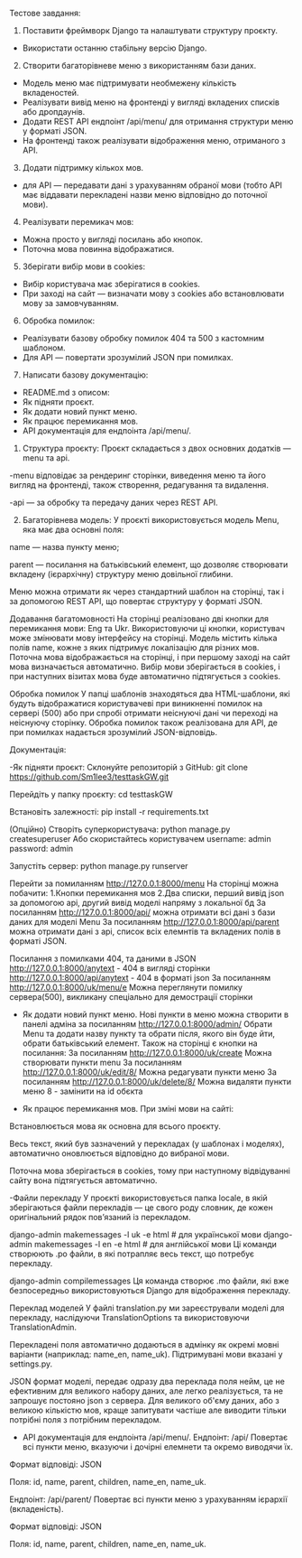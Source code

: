 Тестове завдання:
1) Поставити фреймворк Django та налаштувати структуру проєкту.
- Використати останню стабільну версію Django.
2) Створити багаторівневе меню з використанням бази даних.
- Модель меню має підтримувати необмежену кількість вкладеностей.
- Реалізувати вивід меню на фронтенді у вигляді вкладених списків або дропдаунів.
- Додати REST API ендпоінт /api/menu/ для отримання структури меню у форматі JSON.
- На фронтенді також реалізувати відображення меню, отриманого з API.
3) Додати підтримку кількох мов.
- для API — передавати дані з урахуванням обраної мови (тобто API має віддавати перекладені назви меню відповідно до поточної мови). 
4) Реалізувати перемикач мов:
- Можна просто у вигляді посилань або кнопок.
- Поточна мова повинна відображатися.
5) Зберігати вибір мови в cookies:
- Вибір користувача має зберігатися в cookies.
- При заході на сайт — визначати мову з cookies або встановлювати мову за замовчуванням.
6) Обробка помилок:
- Реалізувати базову обробку помилок 404 та 500 з кастомним шаблоном.
- Для API — повертати зрозумілий JSON при помилках.
7) Написати базову документацію:
- README.md з описом:
- Як підняти проєкт.
- Як додати новий пункт меню.
- Як працює перемикання мов.
- API документація для ендпоінта /api/menu/.


1. Структура проєкту:
Проєкт складається з двох основних додатків — menu та api.

-menu відповідає за рендеринг сторінки, виведення меню та його вигляд на фронтенді, також створення, редагування та видалення.

-api — за обробку та передачу даних через REST API.


2. Багаторівнева модель:
У проєкті використовується модель Menu, яка має два основні поля:

name — назва пункту меню;

parent — посилання на батьківський елемент, що дозволяє створювати вкладену (ієрархічну) структуру меню довільної глибини.

Меню можна отримати як через стандартний шаблон на сторінці, так і за допомогою REST API, що повертає структуру у форматі JSON.


Додавання багатомовності
На сторінці реалізовано дві кнопки для перемикання мови: Eng та Ukr. Використовуючи ці кнопки, користувач може змінювати мову інтерфейсу на сторінці.
Модель містить кілька полів name, кожне з яких підтримує локалізацію для різних мов. Поточна мова відображається на сторінці, і при першому заході на сайт мова визначається автоматично.
Вибір мови зберігається в cookies, і при наступних візитах мова буде автоматично підтягується з cookies.


Обробка помилок
У папці шаблонів знаходяться два HTML-шаблони, які будуть відображатися користувачеві при виникненні помилок на сервері (500) або при спробі отримати неіснуючі
дані чи переході на неіснуючу сторінку. Обробка помилок також реалізована для API, де при помилках надається зрозумілий JSON-відповідь.



Документація: 

-Як підняти проєкт:
Склонуйте репозиторій з GitHub:
git clone https://github.com/Sm1lee3/testtaskGW.git

Перейдіть у папку проєкту:
cd testtaskGW

Встановіть залежності:
pip install -r requirements.txt

(Опційно) Створіть суперкористувача:
python manage.py createsuperuser
Або скористайтесь користувачем username: admin password: admin

Запустіть сервер:
python manage.py runserver

Перейти за помиланням
http://127.0.0.1:8000/menu
На сторінці можна побачити: 
1.Кнопки перемикання мов
2.Два списки, перший вивід json за допомогою api, другий вивід моделі напряму з локальної бд
За посиланням http://127.0.0.1:8000/api/
можна отримати всі дані з бази даних для моделі Menu
За посиланням http://127.0.0.1:8000/api/parent
 можна отримати дані з api, список всіх елемнтів та вкладених полів в форматі JSON. 

Посилання з помилками 404, та даними в JSON
http://127.0.0.1:8000/anytext - 404 в вигляді сторінки
http://127.0.0.1:8000/api/anytext - 404 в форматі json
За посиланням http://127.0.0.1:8000/uk/menu/e
Можна переглянути помилку сервера(500), викликану спеціально для демострації сторінки 


- Як додати новий пункт меню.
Нові пункти в меню можна створити в панелі адміна за посиланням
http://127.0.0.1:8000/admin/
Обрати Menu та додати назву пункту та обрати після, якого він буде йти, обрати батьківський елемент.
Також на сторінці є кнопки на посилання:
За посиланням http://127.0.0.1:8000/uk/create
Можна створювати пункти menu
За посиланням http://127.0.0.1:8000/uk/edit/8/
Можна редагувати пункти меню
За посиланням http://127.0.0.1:8000/uk/delete/8/
Можна видаляти пункти меню
8 - замінити на id обєкта


- Як працює перемикання мов.
При зміні мови на сайті:

Встановлюється мова як основна для всього проєкту.

Весь текст, який був зазначений у перекладах (у шаблонах і моделях), автоматично оновлюється відповідно до вибраної мови.

Поточна мова зберігається в cookies, тому при наступному відвідуванні сайту вона підтягується автоматично.

-Файли перекладу
У проєкті використовується папка locale, в якій зберігаються файли перекладів — це свого роду словник, де кожен оригінальний рядок пов’язаний із перекладом.

django-admin makemessages -l uk -e html  # для української мови
django-admin makemessages -l en -e html  # для англійської мови
Ці команди створюють .po файли, в які потрапляє весь текст, що потребує перекладу.

django-admin compilemessages
Ця команда створює .mo файли, які вже безпосередньо використовуються Django для відображення перекладу.

Переклад моделей
У файлі translation.py ми зареєстрували моделі для перекладу, наслідуючи TranslationOptions та використовуючи TranslationAdmin.

Перекладені поля автоматично додаються в адмінку як окремі мовні варіанти (наприклад: name_en, name_uk).
Підтримувані мови вказані у settings.py.

JSON формат моделі, передає одразу два переклада поля нейм, це не ефективним для великого набору даних, але легко реалізується, та не запрошує постояно json з сервера.
Для великого об'єму даних, або з великою кількістю мов, краще запитувати частіше але виводити тільки потрібні поля з потрібним перекладом. 



- API документація для ендпоінта /api/menu/.
Ендпоінт: /api/
Повертає всі пункти меню, вказуючи і дочірні елемнети та окремо виводячи їх.

Формат відповіді: JSON

Поля: id, name, parent, children, name_en, name_uk.

Ендпоінт: /api/parent/
Повертає всі пункти меню з урахуванням ієрархії (вкладеність).

Формат відповіді: JSON

Поля: id, name, parent, children, name_en, name_uk.
